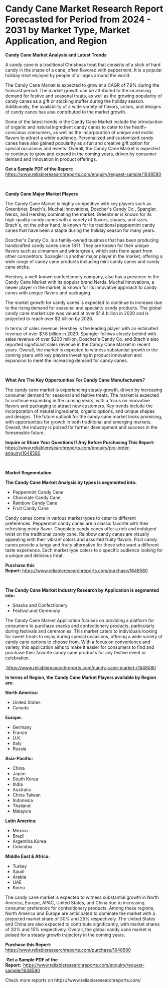 <p><h1>Candy Cane Market Research Report Forecasted for Period from 2024 -  2031 by Market Type, Market Application, and Region</h1></p><p><strong>Candy Cane Market Analysis and Latest Trends</strong></p>
<p><p>A candy cane is a traditional Christmas treat that consists of a stick of hard candy in the shape of a cane, often flavored with peppermint. It is a popular holiday treat enjoyed by people of all ages around the world.</p><p>The Candy Cane Market is expected to grow at a CAGR of 7.9% during the forecast period. The market growth can be attributed to the increasing demand for festive and seasonal treats, as well as the growing popularity of candy canes as a gift or stocking stuffer during the holiday season. Additionally, the availability of a wide variety of flavors, colors, and designs of candy canes has also contributed to the market growth.</p><p>Some of the latest trends in the Candy Cane Market include the introduction of organic and natural ingredient candy canes to cater to the health-conscious consumers, as well as the incorporation of unique and exotic flavors to attract a wider audience. Personalized and customized candy canes have also gained popularity as a fun and creative gift option for special occasions and events. Overall, the Candy Cane Market is expected to continue to grow and expand in the coming years, driven by consumer demand and innovation in product offerings.</p></p>
<p><strong>Get a Sample PDF of the Report:&nbsp;</strong> <a href="https://www.reliableresearchreports.com/enquiry/request-sample/1648580">https://www.reliableresearchreports.com/enquiry/request-sample/1648580</a></p>
<p>&nbsp;</p>
<p><strong>Candy Cane Major Market Players</strong></p>
<p><p>The Candy Cane Market is highly competitive with key players such as Greenbrier, Brach's, Muchai Innovations, Doscher's Candy Co., Spangler, Nerds, and Hershey dominating the market. Greenbrier is known for its high-quality candy canes with a variety of flavors, shapes, and sizes. Brach's, on the other hand, is known for its traditional peppermint candy canes that have been a staple during the holiday season for many years.</p><p>Doscher's Candy Co. is a family-owned business that has been producing handcrafted candy canes since 1871. They are known for their unique flavors such as cinnamon and wintergreen, which sets them apart from other competitors. Spangler is another major player in the market, offering a wide range of candy cane products including mini candy canes and candy cane sticks.</p><p>Hershey, a well-known confectionery company, also has a presence in the Candy Cane Market with its popular brand Nerds. Muchai Innovations, a newer player in the market, is known for its innovative approach to candy canes with unique flavors and packaging.</p><p>The market growth for candy canes is expected to continue to increase due to the rising demand for seasonal and specialty candy products. The global candy cane market size was valued at over $1.4 billion in 2020 and is projected to reach over $2 billion by 2026.</p><p>In terms of sales revenue, Hershey is the leading player with an estimated revenue of over $7.8 billion in 2020. Spangler follows closely behind with sales revenue of over $200 million. Doscher's Candy Co. and Brach's also reported significant sales revenue in the Candy Cane Market in recent years. Overall, the market is expected to witness substantial growth in the coming years with key players investing in product innovation and expansion to meet the increasing demand for candy canes.</p></p>
<p>&nbsp;</p>
<p><strong>What Are The Key Opportunities For Candy Cane Manufacturers?</strong></p>
<p><p>The candy cane market is experiencing steady growth, driven by increasing consumer demand for seasonal and festive treats. The market is expected to continue expanding in the coming years, with a focus on innovative flavors and packaging to attract new customers. Key trends include the incorporation of natural ingredients, organic options, and unique shapes and designs. The future outlook for the candy cane market looks promising, with opportunities for growth in both traditional and emerging markets. Overall, the industry is poised for further development and success in the foreseeable future.</p></p>
<p><strong>Inquire or Share Your Questions If Any Before Purchasing This Report:</strong> <a href="https://www.reliableresearchreports.com/enquiry/pre-order-enquiry/1648580">https://www.reliableresearchreports.com/enquiry/pre-order-enquiry/1648580</a></p>
<p>&nbsp;</p>
<p><strong>Market Segmentation</strong></p>
<p><strong>The Candy Cane Market Analysis by types is segmented into:</strong></p>
<p><ul><li>Peppermint Candy Cane</li><li>Chocolate Candy Cane</li><li>Rainbow Candy Cane</li><li>Fruit Candy Cane</li></ul></p>
<p><p>Candy canes come in various market types to cater to different preferences. Peppermint candy canes are a classic favorite with their refreshing minty flavor. Chocolate candy canes offer a rich and indulgent twist on the traditional candy cane. Rainbow candy canes are visually appealing with their vibrant colors and assorted fruity flavors. Fruit candy canes provide a tangy and fruity alternative for those who want a different taste experience. Each market type caters to a specific audience looking for a unique and delicious treat.</p></p>
<p><strong>Purchase this Report:&nbsp;</strong><a href="https://www.reliableresearchreports.com/purchase/1648580">https://www.reliableresearchreports.com/purchase/1648580</a></p>
<p>&nbsp;</p>
<p><strong>The Candy Cane Market Industry Research by Application is segmented into:</strong></p>
<p><ul><li>Snacks and Confectionery</li><li>Festival and Ceremony</li></ul></p>
<p><p>The Candy Cane Market Application focuses on providing a platform for consumers to purchase snacks and confectionery products, particularly during festivals and ceremonies. This market caters to individuals looking for sweet treats to enjoy during special occasions, offering a wide variety of candy cane options to choose from. With a focus on convenience and variety, this application aims to make it easier for consumers to find and purchase their favorite candy cane products for any festive event or celebration.</p></p>
<p><a href="https://www.reliableresearchreports.com/candy-cane-market-r1648580">&nbsp;https://www.reliableresearchreports.com/candy-cane-market-r1648580</a></p>
<p><strong>In terms of Region, the Candy Cane Market Players available by Region are:</strong></p>
<p>
    <p> <strong> North America: </strong>
        <ul>
            <li>United States</li>
            <li>Canada</li>
        </ul>
        </p> 
    <p> <strong> Europe: </strong>
        <ul>
            <li>Germany</li>
            <li>France</li>
            <li>U.K.</li>
            <li>Italy</li>
            <li>Russia</li>
        </ul>
        </p> 
    <p> <strong> Asia-Pacific: </strong>
        <ul>
            <li>China</li>
            <li>Japan</li>
            <li>South Korea</li>
            <li>India</li>
            <li>Australia</li>
            <li>China Taiwan</li>
            <li>Indonesia</li>
            <li>Thailand</li>
            <li>Malaysia</li>
        </ul>
        </p> 
    <p> <strong> Latin America: </strong>
        <ul>
            <li>Mexico</li>
            <li>Brazil</li>
            <li>Argentina Korea</li>
            <li>Colombia</li>
        </ul>
        </p> 
    <p> <strong> Middle East & Africa: </strong>
        <ul>
            <li>Turkey</li>
            <li>Saudi</li>
            <li>Arabia</li>
            <li>UAE</li>
            <li>Korea</li>
        </ul>
    </p>
    </p>
<p><p>The candy cane market is expected to witness substantial growth in North America, Europe, APAC, United States, and China due to increasing consumer preference for confectionery products. Among these regions, North America and Europe are anticipated to dominate the market with a projected market share of 30% and 25% respectively. The United States and China are also expected to contribute significantly, with market shares of 20% and 15% respectively. Overall, the global candy cane market is poised for a steady growth trajectory in the coming years.</p></p>
<p><strong>Purchase this Report: </strong><a href="https://www.reliableresearchreports.com/purchase/1648580">https://www.reliableresearchreports.com/purchase/1648580</a></p>
<p>&nbsp;<strong>Get a Sample PDF of the Report:&nbsp;&nbsp;</strong><a href="https://www.reliableresearchreports.com/enquiry/request-sample/1648580">https://www.reliableresearchreports.com/enquiry/request-sample/1648580</a></p>
<p><strong></strong></p>
<p>Check more reports on https://www.reliableresearchreports.com/</p>